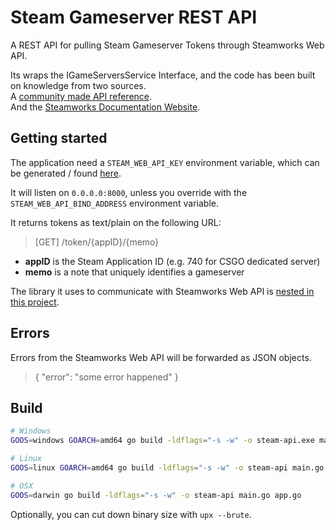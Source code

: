 # Steam Gameserver REST API

A REST API for pulling Steam Gameserver Tokens through Steamworks Web API.

Its wraps the IGameServersService Interface, and the code has been built on knowledge from two sources.  
A [community made API reference](http://steamwebapi.azurewebsites.net/).  
And the [Steamworks Documentation Website](https://partner.steamgames.com/doc/webapi/IGameServersService).

## Getting started

The application need a `STEAM_WEB_API_KEY` environment variable, which can be generated / found [here](https://steamcommunity.com/dev/apikey).

It will listen on `0.0.0.0:8000`, unless you override with the `STEAM_WEB_API_BIND_ADDRESS` environment variable.

It returns tokens as text/plain on the following URL:

> [GET] /token/{appID}/{memo}

* **appID** is the Steam Application ID (e.g. 740 for CSGO dedicated server)
* **memo** is a note that uniquely identifies a gameserver

The library it uses to communicate with Steamworks Web API is [nested in this project](steam/README.md).

## Errors

Errors from the Steamworks Web API will be forwarded as JSON objects.

> { "error": "some error happened" }

## Build

```sh
# Windows
GOOS=windows GOARCH=amd64 go build -ldflags="-s -w" -o steam-api.exe main.go app.go

# Linux
GOOS=linux GOARCH=amd64 go build -ldflags="-s -w" -o steam-api main.go app.go

# OSX
GOOS=darwin go build -ldflags="-s -w" -o steam-api main.go app.go
```

Optionally, you can cut down binary size with `upx --brute`.
